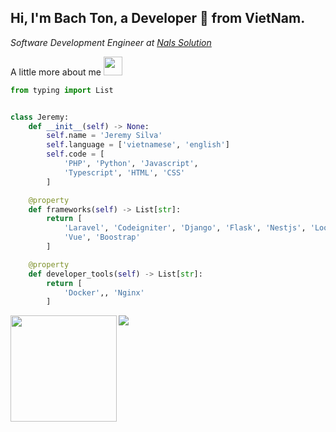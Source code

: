 ## Hi, I'm Bach Ton, a Developer 🚀 from VietNam.

<p><em>
Software Development Engineer at <a href="https://nals.vn/">Nals Solution</a><br>
</em></p>

A little more about me <img src="https://media.giphy.com/media/WUlplcMpOCEmTGBtBW/giphy.gif" width="30"> 
```python
from typing import List


class Jeremy:
    def __init__(self) -> None:
        self.name = 'Jeremy Silva'
        self.language = ['vietnamese', 'english']
        self.code = [
            'PHP', 'Python', 'Javascript',
            'Typescript', 'HTML', 'CSS'
        ]

    @property
    def frameworks(self) -> List[str]:
        return [
            'Laravel', 'Codeigniter', 'Django', 'Flask', 'Nestjs', 'Looppack', 'Express'
            'Vue', 'Boostrap'
        ]

    @property
    def developer_tools(self) -> List[str]:
        return [
            'Docker',, 'Nginx'
        ]

```

<div>
<img height="170"  align="left" src="https://github-readme-stats.vercel.app/api?username=bachloxo&theme=tokyonight&show_icons=true&count_private=true&include_all_commits=true" />
<img src="https://github-readme-stats.vercel.app/api/top-langs/?username=bachloxo&hide=jupyter%20notebook&theme=tokyonight&langs_count=6&layout=compact" />
</div>
